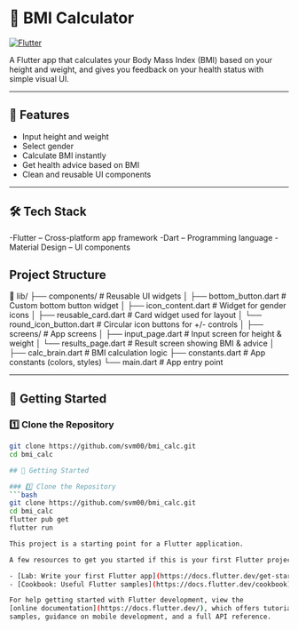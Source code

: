 # 🧮 BMI Calculator
[![Flutter](https://img.shields.io/badge/Flutter-3.22-blue?logo=flutter)](https://flutter.dev)

A Flutter app that calculates your Body Mass Index (BMI) based on your height and weight, and gives you feedback on your health status with simple visual UI.

---

## 📌 Features
- Input height and weight
- Select gender
- Calculate BMI instantly
- Get health advice based on BMI
- Clean and reusable UI components

---

## 🛠️ Tech Stack

-Flutter – Cross-platform app framework
-Dart – Programming language
-Material Design – UI components


## Project Structure
📂 lib/
├── components/ # Reusable UI widgets
│ ├── bottom_button.dart # Custom bottom button widget
│ ├── icon_content.dart # Widget for gender icons
│ ├── reusable_card.dart # Card widget used for layout
│ └── round_icon_button.dart # Circular icon buttons for +/- controls
│
├── screens/ # App screens
│ ├── input_page.dart # Input screen for height & weight
│ └── results_page.dart # Result screen showing BMI & advice
│
├── calc_brain.dart # BMI calculation logic
├── constants.dart # App constants (colors, styles)
└── main.dart # App entry point

---

## 🚀 Getting Started

### 1️⃣ Clone the Repository
```bash
git clone https://github.com/svm00/bmi_calc.git
cd bmi_calc

## 🚀 Getting Started

### 1️⃣ Clone the Repository
```bash
git clone https://github.com/svm00/bmi_calc.git
cd bmi_calc
flutter pub get
flutter run

This project is a starting point for a Flutter application.

A few resources to get you started if this is your first Flutter project:

- [Lab: Write your first Flutter app](https://docs.flutter.dev/get-started/codelab)
- [Cookbook: Useful Flutter samples](https://docs.flutter.dev/cookbook)

For help getting started with Flutter development, view the
[online documentation](https://docs.flutter.dev/), which offers tutorials,
samples, guidance on mobile development, and a full API reference.
